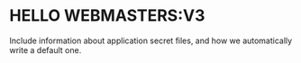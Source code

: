 # HELLO WEBMASTERS:V3


Include information about application secret files, and how we automatically write a default one.